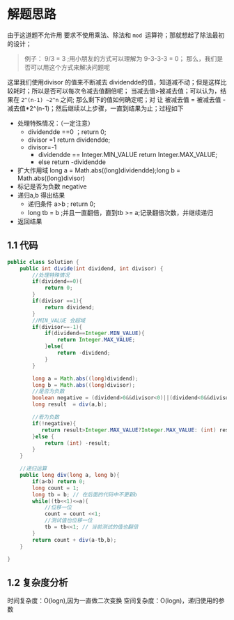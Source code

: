 # 解题思路
由于这道题不允许用 要求不使用乘法、除法和 ``mod ``运算符；那就想起了除法最初的设计；
> 例子： 9/3 = 3 ;用小朋友的方式可以理解为 9-3-3-3 = 0；
> 那么，我们是否可以用这个方式来解决问题呢 

这里我们使用divisor 的值来不断减去 dividendde的值，知道减不动；但是这样比较耗时；所以是否可以每次令减去值翻倍呢；
当减去值>被减去值；可以认为，结果在 ``2^(n-1) ~2^n`` 之间;
那么剩下的值如何确定呢；对 让 被减去值 =  被减去值 - 减去值*2^(n-1)；然后继续以上步骤，一直到结果为止；过程如下

* 处理特殊情况：（一定注意）
    * dividendde ==0 ；return 0;
    * divisor =1 return dividendde;
    * divisor=-1  
        * dividendde == Integer.MIN_VALUE return Integer.MAX_VALUE;
        * else   return -dividendde
* 扩大作用域 long a  = Math.abs((long)dividendde);long b  = Math.abs((long)divisor)
* 标记是否为负数 negative 
* 递归a,b 得出结果
    * 递归条件 a>b ; return 0;
    * long tb = b ;并且一直翻倍，直到tb >= a;记录翻倍次数，并继续递归
* 返回结果

## 1.1 代码
```java
public class Solution {
    public int divide(int dividend, int divisor) {
        //处理特殊情况
        if(dividend==0){
            return 0;
        }
        if(divisor ==1){
            return dividend;
        }
        //MIN_VALUE 会超域
        if(divisor==-1){
            if(dividend==Integer.MIN_VALUE){
                return Integer.MAX_VALUE;
            }else{
                return -dividend;
            }
        }

        long a = Math.abs((long)dividend);
        long b = Math.abs((long)divisor);
        //是否为负数
        boolean negative = (dividend>0&&divisor<0)||(dividend<0&&divisor>0);
        long result  = div(a,b);

        //若为负数
        if(!negative){
           return result>Integer.MAX_VALUE?Integer.MAX_VALUE: (int) result;
        }else {
            return (int) -result;
        }
    }

    //递归运算
    public long div(long a, long b){
        if(a<b) return 0;
        long count = 1;
        long tb = b; // 在后面的代码中不更新b
        while((tb<<1)<=a){
            //位移一位
            count = count <<1;
            //测试值也位移一位
            tb = tb<<1; // 当前测试的值也翻倍
        }
        return count + div(a-tb,b);
    }

}
```

## 1.2 复杂度分析
时间复杂度：O(logn),因为一直做二次变换
空间复杂度：O(logn)，递归使用的参数
    
    